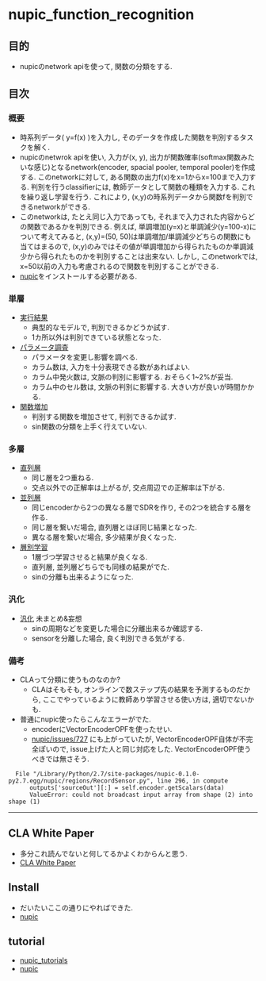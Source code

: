 nupic_function_recognition
====

## 目的
+ nupicのnetwork apiを使って, 関数の分類をする.

## 目次
### 概要
+ 時系列データ( y=f(x) )を入力し, そのデータを作成した関数を判別するタスクを解く.
+ nupicのnetwrok apiを使い, 入力が(x, y), 出力が関数確率(softmax関数みたいな感じ)となるnetwork(encoder, spacial pooler, temporal pooler)を作成する. このnetworkに対して, ある関数の出力f(x)をx=1からx=100まで入力する. 判別を行うclassifierには, 教師データとして関数の種類を入力する. これを繰り返し学習を行う. これにより, (x,y)の時系列データから関数fを判別できるnetworkができる.
+ このnetworkは, たとえ同じ入力であっても, それまで入力された内容からどの関数であるかを判別できる. 例えば, 単調増加(y=x)と単調減少(y=100-x)について考えてみると, (x,y)=(50, 50)は単調増加/単調減少どちらの関数にも当てはまるので, (x,y)のみではその値が単調増加から得られたものか単調減少から得られたものかを判別することは出来ない. しかし, このnetworkでは, x=50以前の入力も考慮されるので関数を判別することができる.
+ [nupic](https://github.com/numenta/nupic)をインストールする必要がある.

### 単層
+ [実行結果](docs/single.md) 
  + 典型的なモデルで, 判別できるかどうか試す.
  + 1カ所以外は判別できている状態となった.
+ [パラメータ調査](docs/parameter.md)
  + パラメータを変更し影響を調べる.
  + カラム数は, 入力を十分表現できる数があればよい.
  + カラム中発火数は, 文脈の判別に影響する. おそらく1~2%が妥当.
  + カラム中のセル数は, 文脈の判別に影響する. 大きい方が良いが時間かかる.
+ [関数増加](docs/add_function.md)
  + 判別する関数を増加させて, 判別できるか試す.
  + sin関数の分類を上手く行えていない.


### 多層
+ [直列層](docs/series_layer.md)
  + 同じ層を2つ重ねる.
  + 交点以外での正解率は上がるが, 交点周辺での正解率は下がる.
+ [並列層](docs/parallel_layer.md) 
  + 同じencoderから2つの異なる層でSDRを作り, その2つを統合する層を作る.
  + 同じ層を繋いだ場合, 直列層とほぼ同じ結果となった.
  + 異なる層を繋いだ場合, 多少結果が良くなった.
+ [層別学習](docs/unit_learning.md)
  + 1層づつ学習させると結果が良くなる.
  + 直列層, 並列層どちらでも同様の結果がでた.
  + sinの分離も出来るようになった.


### 汎化
+ [汎化](docs/generalization.md) 未まとめ&妄想
  + sinの周期などを変更した場合に分離出来るか確認する.
  + sensorを分離した場合, 良く判別できる気がする.

### 備考
+ CLAって分類に使うものなのか?
  + CLAはそもそも, オンラインで数ステップ先の結果を予測するものだから, ここでやっているように教師あり学習させる使い方は, 適切でないかも.
+ 普通にnupic使ったらこんなエラーがでた.
  + encoderにVectorEncoderOPFを使ったせい.
  + [nupic/issues/727](https://github.com/numenta/nupic/issues/727) にも上がっていたが, VectorEncoderOPF自体が不完全ぽいので, issue上げた人と同じ対応をした. VectorEncoderOPF使うべきでは無さそう.
```
  File "/Library/Python/2.7/site-packages/nupic-0.1.0-py2.7.egg/nupic/regions/RecordSensor.py", line 296, in compute
      outputs['sourceOut'][:] = self.encoder.getScalars(data)
      ValueError: could not broadcast input array from shape (2) into shape (1)
```

---

## CLA White Paper
+ 多分これ読んでないと何してるかよくわからんと思う.
+ [CLA White Paper](http://numenta.org/cla-white-paper.html)

## Install
+ だいたいここの通りにやればできた.
+ [nupic](https://github.com/numenta/nupic)

## tutorial
+ [nupic_tutorials](https://github.com/kokukuma/nupic_tutorials#network_api)
+ [nupic](https://github.com/numenta/nupic/tree/master/examples/network)

